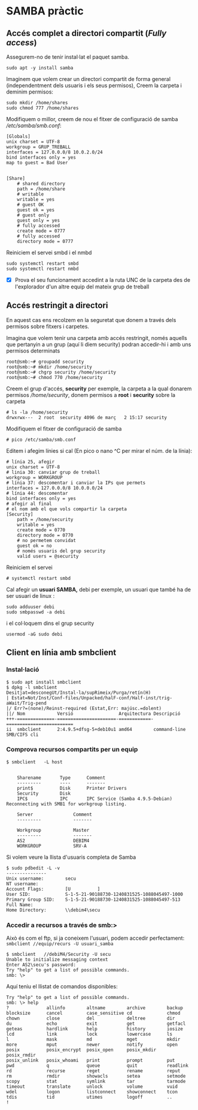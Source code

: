 # SAMBA pràctic

## Accés complet a directori compartit \(_Fully access_\)

Assegurem-no de tenir instal·lat el paquet samba.

```text
sudo apt -y install samba
```

Imaginem que volem crear un directori compartit de forma general \(independentment dels usuaris i els seus permisos\), Creem la carpeta i deminim permisos:

```text
sudo mkdir /home/shares
sudo chmod 777 /home/shares
```

Modifiquem o millor, creem de nou el fitxer de configuració de samba _/etc/samba/smb.conf_:

```text
[Globals]
unix charset = UTF-8
workgroup = GRUP_TREBALL
interfaces = 127.0.0.0/8 10.0.2.0/24
bind interfaces only = yes
map to guest = Bad User


[Share]
    # shared directory
    path = /home/share
    # writable
    writable = yes
    # guest OK
    guest ok = yes
    # guest only
    guest only = yes
    # fully accessed
    create mode = 0777
    # fully accessed
    directory mode = 0777
```

Reiniciem el servei smbd i el nmbd

```text
sudo systemctl restart smbd
sudo systemctl restart nmbd
```

* [x] Prova el seu funcionament accedint a la ruta UNC de la carpeta des de l'explorador d'un altre equip del mateix grup de treball



## Accés restringit a directori

En aquest cas ens recolzem en la seguretat que donem a través dels permisos sobre fitxers i carpetes.

Imagina que volem tenir una carpeta amb accés restringit, només aquells que pertanyin a un grup \(aquí li diem security\) podran accedir-hi i amb uns permisos determinats

```text
root@smb:~# groupadd security
root@smb:~# mkdir /home/security
root@smb:~# chgrp security /home/security
root@smb:~# chmod 770 /home/security
```

Creem el grup d'accés, **security** per exemple, la carpeta a la qual donarem permisos _/home/security_,  donem permisos a **root** i **security** sobre la carpeta 

```text
# ls -la /home/security
drwxrwx---  2 root  security 4096 de març   2 15:17 security
```

Modifiquem el fitxer de configuració de samba 

```text
# pico /etc/samba/smb.conf
```

Editem i afegim línies si cal \(En pico o nano ^C per mirar el núm. de la  línia\):

```text
# línia 25, afegir
unix charset = UTF-8
# linia 30: canviar grup de treball 
workgroup = WORKGROUP
# línia 37: descomentar i canviar la IPs que permets
interfaces = 127.0.0.0/8 10.0.0.0/24
# línia 44: descomentar
bind interfaces only = yes
# afegir al final
# el nom amb el que vols compartir la carpeta
[Security]
    path = /home/security
    writable = yes
    create mode = 0770
    directory mode = 0770
    # no permetem convidat
    guest ok = no
    # només usuaris del grup security
    valid users = @security
```

Reiniciem el servei

```text
# systemctl restart smbd
```

Cal afegir un **usuari SAMBA,** debi per exemple, un usuari que també ha de ser usuari de linux :

```text
sudo adduuser debi
sudo smbpasswd -a debi
```

i el col·loquem dins el grup security

```text
usermod -aG sudo debi
```

## Client en línia amb smbclient

### Instal·lació

```text
$ sudo apt install smbclient
$ dpkg -l smbclient
Desitjat=desconegUt/Instal·la/supRimeix/Purga/retín(H)
| Estat=Not/Inst/Conf-files/Unpacked/halF-conf/Half-inst/trig-aWait/Trig-pend
|/ Err?=(none)/Reinst-required (Estat,Err: majúsc.=dolent)
||/ Nom            Versió                 Arquitectura Descripció
+++-==============-======================-============-=========================
ii  smbclient      2:4.9.5+dfsg-5+deb10u1 amd64        command-line SMB/CIFS cli
```

### Comprova recursos compartits per un equip

```text
$ smbclient   -L host 


	Sharename       Type      Comment
	---------       ----      -------
	print$          Disk      Printer Drivers
	Security        Disk      
	IPC$            IPC       IPC Service (Samba 4.9.5-Debian)
Reconnecting with SMB1 for workgroup listing.

	Server               Comment
	---------            -------

	Workgroup            Master
	---------            -------
	AS2                  DEBIM4
	WORKGROUP            SRV-A

```

Si volem veure la llista d'usuaris completa de Samba

```text
$ sudo pdbedit -L -v
---------------
Unix username:        secu
NT username:          
Account Flags:        [U          ]
User SID:             S-1-5-21-90188730-1240831525-1088045497-1000
Primary Group SID:    S-1-5-21-90188730-1240831525-1088045497-513
Full Name:            
Home Directory:       \\debim4\secu

```

### Accedir a recursos a través de smb:&gt;

Això és com el ftp, si ja coneixem l'usuari, podem accedir perfectament: `smbclient //equip/recurs -U usuari_samba`

```text
$ smbclient   //debiM4/Security -U secu
Unable to initialize messaging context
Enter AS2\secu's password: 
Try "help" to get a list of possible commands.
smb: \> 

```

Aquí teniu el llistat de comandos disponibles:

```text
Try "help" to get a list of possible commands.
smb: \> help
?              allinfo        altname        archive        backup         
blocksize      cancel         case_sensitive cd             chmod          
chown          close          del            deltree        dir            
du             echo           exit           get            getfacl        
geteas         hardlink       help           history        iosize         
lcd            link           lock           lowercase      ls             
l              mask           md             mget           mkdir          
more           mput           newer          notify         open           
posix          posix_encrypt  posix_open     posix_mkdir    posix_rmdir    
posix_unlink   posix_whoami   print          prompt         put            
pwd            q              queue          quit           readlink       
rd             recurse        reget          rename         reput          
rm             rmdir          showacls       setea          setmode        
scopy          stat           symlink        tar            tarmode        
timeout        translate      unlock         volume         vuid           
wdel           logon          listconnect    showconnect    tcon           
tdis           tid            utimes         logoff         ..             
!              

```

